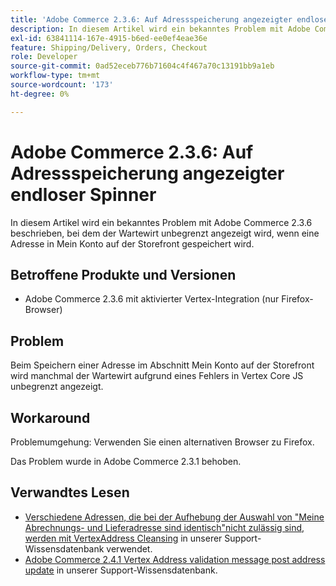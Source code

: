 ```yaml
---
title: 'Adobe Commerce 2.3.6: Auf Adressspeicherung angezeigter endloser Spinner'
description: In diesem Artikel wird ein bekanntes Problem mit Adobe Commerce 2.3.6 beschrieben, bei dem der Wartewirt unbegrenzt angezeigt wird, wenn eine Adresse in Mein Konto auf der Storefront gespeichert wird.
exl-id: 63841114-167e-4915-b6ed-ee0ef4eae36e
feature: Shipping/Delivery, Orders, Checkout
role: Developer
source-git-commit: 0ad52eceb776b71604c4f467a70c13191bb9a1eb
workflow-type: tm+mt
source-wordcount: '173'
ht-degree: 0%

---
```


# Adobe Commerce 2.3.6: Auf Adressspeicherung angezeigter endloser Spinner

In diesem Artikel wird ein bekanntes Problem mit Adobe Commerce 2.3.6 beschrieben, bei dem der Wartewirt unbegrenzt angezeigt wird, wenn eine Adresse in Mein Konto auf der Storefront gespeichert wird.

## Betroffene Produkte und Versionen

* Adobe Commerce 2.3.6 mit aktivierter Vertex-Integration (nur Firefox-Browser)

## Problem

Beim Speichern einer Adresse im Abschnitt Mein Konto auf der Storefront wird manchmal der Wartewirt aufgrund eines Fehlers in Vertex Core JS unbegrenzt angezeigt.

## Workaround

Problemumgehung: Verwenden Sie einen alternativen Browser zu Firefox.

Das Problem wurde in Adobe Commerce 2.3.1 behoben.

## Verwandtes Lesen

* [Verschiedene Adressen, die bei der Aufhebung der Auswahl von &quot;Meine Abrechnungs- und Lieferadresse sind identisch&quot;nicht zulässig sind, werden mit VertexAddress Cleansing](/help/troubleshooting/miscellaneous/vertex-address-cleansing-different-addresses-not-allowed.md) in unserer Support-Wissensdatenbank verwendet.
* [Adobe Commerce 2.4.1 Vertex Address validation message post address update](/help/troubleshooting/miscellaneous/magento-2-4-1-vertex-address-validation-message-post-address-update.md) in unserer Support-Wissensdatenbank.
